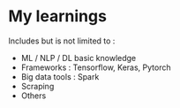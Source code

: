 # My learnings

Includes but is not limited to : 

- ML / NLP / DL basic knowledge
- Frameworks : Tensorflow, Keras, Pytorch
- Big data tools : Spark
- Scraping
- Others
